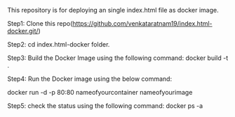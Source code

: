 
This repository is for deploying an single index.html file as docker image.

Step1: Clone this repo(https://github.com/venkataratnam19/index.html-docker.git/)

Step2: cd index.html-docker folder.

Step3: Build the Docker Image using the following command: docker build -t <nameofyourimage> .
  
Step4: Run the Docker image using the below command:

docker run -d -p 80:80 nameofyourcontainer nameofyourimage
  
Step5: check the status using the following command: docker ps  -a

